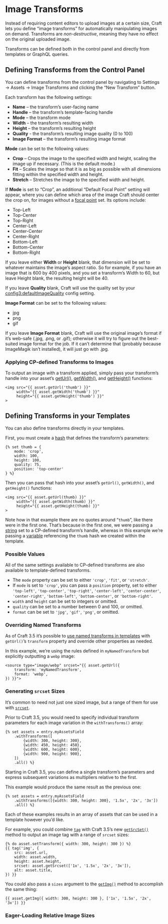 # Image Transforms

Instead of requiring content editors to upload images at a certain size, Craft lets you define “image transforms” for automatically manipulating images on demand. Transforms are _non-destructive_, meaning they have no effect on the original uploaded image.

Transforms can be defined both in the control panel and directly from templates or GraphQL queries.

## Defining Transforms from the Control Panel

You can define transforms from the control panel by navigating to Settings → Assets → Image Transforms and clicking the “New Transform” button.

Each transform has the following settings:

* **Name** – the transform’s user-facing name
* **Handle** – the transform’s template-facing handle
* **Mode** – the transform mode
* **Width** – the transform’s resulting width
* **Height** – the transform’s resulting height
* **Quality** - the transform’s resulting image quality (0 to 100)
* **Image Format** – the transform’s resulting image format

**Mode** can be set to the following values:

* **Crop** – Crops the image to the specified width and height, scaling the image up if necessary. (This is the default mode.)
* **Fit**  – Scales the image so that it is as big as possible with all dimensions fitting within the specified width and height.
* **Stretch** – Stretches the image to the specified width and height.

If **Mode** is set to “Crop”, an additional “Default Focal Point” setting will appear, where you can define which area of the image Craft should center the crop on, for images without a [focal point](assets.md#focal-points) set. Its options include:

* Top-Left
* Top-Center
* Top-Right
* Center-Left
* Center-Center
* Center-Right
* Bottom-Left
* Bottom-Center
* Bottom-Right

If you leave either **Width** or **Height** blank, that dimension will be set to whatever maintains the image’s aspect ratio. So for example, if you have an image that is 600 by 400 pixels, and you set a transform’s Width to 60, but leave Height blank, the resulting height will be 40.

If you leave **Quality** blank, Craft will use the quality set by your <config3:defaultImageQuality> config setting.

**Image Format** can be set to the following values:

* jpg
* png
* gif

If you leave **Image Format** blank, Craft will use the original image’s format if it’s web-safe (.jpg, .png, or .gif); otherwise it will try to figure out the best-suited image format for the job. If it can’t determine that (probably because ImageMagik isn’t installed), it will just go with .jpg.

### Applying CP-defined Transforms to Images

To output an image with a transform applied, simply pass your transform’s handle into your asset’s [getUrl()](craft3:craft\elements\Asset::getUrl()), [getWidth()](craft3:craft\elements\Asset::getWidth()), and [getHeight()](craft3:craft\elements\Asset::getHeight()) functions:

```twig
<img src="{{ asset.getUrl('thumb') }}" 
     width="{{ asset.getWidth('thumb') }}" 
     height="{{ asset.getHeight('thumb') }}"
>
```

## Defining Transforms in your Templates

You can also define transforms directly in your templates.

First, you must create a [hash](dev/twig-primer.md#hashes) that defines the transform’s parameters:

```twig
{% set thumb = {
    mode: 'crop',
    width: 100,
    height: 100,
    quality: 75,
    position: 'top-center'
} %}
```

Then you can pass that hash into your asset’s `getUrl()`, `getWidth()`, and `getHeight()` functions:

```twig
<img src="{{ asset.getUrl(thumb) }}" 
     width="{{ asset.getWidth(thumb) }}" 
     height="{{ asset.getHeight(thumb) }}"
>
```

Note how in that example there are no quotes around “`thumb`”, like there were in the first one. That’s because in the first one, we were passing a [string](dev/twig-primer.md#strings) set to a CP-defined transform’s handle, whereas in this example we’re passing a [variable](dev/twig-primer.md#variables) referencing the `thumb` hash we created within the template.

### Possible Values

All of the same settings available to CP-defined transforms are also available to template-defined transforms.

* The `mode` property can be set to either `'crop'`, `'fit'`, or `'stretch'`.
* If `mode` is set to `'crop'`, you can pass a `position` property, set to either `'top-left'`, `'top-center'`, `'top-right'`, `'center-left'`, `'center-center'`, `'center-right'`, `'bottom-left'`, `'bottom-center'`, or `'bottom-right'`.
* `width` and `height` can be set to integers or omitted.
* `quality` can be set to a number between 0 and 100, or omitted.
* `format` can be set to `'jpg'`, `'gif'`, `'png'`, or omitted.

### Overriding Named Transforms

As of Craft 3.5 it’s possible to [use named transforms in templates](#applying-cp-defined-transforms-to-images) with `getUrl()`’s `transform` property and override other properties as needed.

In this example, we’re using the rules defined in `myNamedTransform` but explicitly outputting a `webp` image:

```twig
<source type="image/webp" srcset="{{ asset.getUrl({
    transform: 'myNamedTransform',
    format: 'webp',
}) }}">
```

### Generating `srcset` Sizes

It’s common to need not just one sized image, but a range of them for use with [`srcset`](https://www.w3schools.com/tags/att_source_srcset.asp).

Prior to Craft 3.5, you would need to specify individual transform parameters for each image variation in the `withTransforms()` array:

```twig
{% set assets = entry.myAssetsField
    .withTransforms([
        {width: 300, height: 300},
        {width: 450, height: 450},
        {width: 600, height: 600},
        {width: 900, height: 900},
    ])
    .all() %}
```

Starting in Craft 3.5, you can define a single transform’s parameters and express subsequent variations as multipliers relative to the first.

This example would produce the same result as the previous one:

```twig
{% set assets = entry.myAssetsField
    .withTransforms([{width: 300, height: 300}, '1.5x', '2x', '3x'])
    .all() %}
```

Each of these examples results in an array of assets that can be used in a template however you’d like.

For example, you could combine [`tag`](dev/functions.md#tag) with Craft 3.5’s new [`getSrcSet()`](craft3:craft\elements\Asset::getSrcSet()) method to output an image tag with a range of `srcset` sizes:

```twig
{% do asset.setTransform({ width: 300, height: 300 }) %}
{{ tag('img', {
    src: asset.url,
    width: asset.width,
    height: asset.height,
    srcset: asset.getSrcset(['1x', '1.5x', '2x', '3x']),
    alt: asset.title,
}) }}
```

You could also pass a `sizes` argument to the [`getImg()`](craft3:craft\elements\Asset::getImg()) method to accomplish the same thing:

```twig
{{ asset.getImg({ width: 300, height: 300 }, ['1x', '1.5x', '2x', '3x']) }}
```

### Eager-Loading Relative Image Sizes
